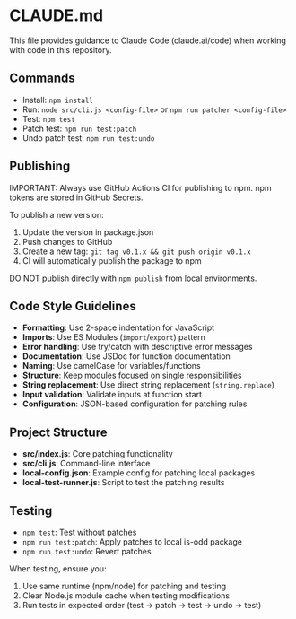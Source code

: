 # CLAUDE.md

This file provides guidance to Claude Code (claude.ai/code) when working with code in this repository.

## Commands
- Install: `npm install`
- Run: `node src/cli.js <config-file>` or `npm run patcher <config-file>`
- Test: `npm test`
- Patch test: `npm run test:patch`
- Undo patch test: `npm run test:undo`

## Publishing
IMPORTANT: Always use GitHub Actions CI for publishing to npm. npm tokens are stored in GitHub Secrets.

To publish a new version:
1. Update the version in package.json
2. Push changes to GitHub
3. Create a new tag: `git tag v0.1.x && git push origin v0.1.x`
4. CI will automatically publish the package to npm

DO NOT publish directly with `npm publish` from local environments.

## Code Style Guidelines
- **Formatting**: Use 2-space indentation for JavaScript
- **Imports**: Use ES Modules (`import`/`export`) pattern
- **Error handling**: Use try/catch with descriptive error messages
- **Documentation**: Use JSDoc for function documentation
- **Naming**: Use camelCase for variables/functions
- **Structure**: Keep modules focused on single responsibilities
- **String replacement**: Use direct string replacement (`string.replace`)
- **Input validation**: Validate inputs at function start
- **Configuration**: JSON-based configuration for patching rules

## Project Structure
- **src/index.js**: Core patching functionality
- **src/cli.js**: Command-line interface
- **local-config.json**: Example config for patching local packages
- **local-test-runner.js**: Script to test the patching results

## Testing
- `npm test`: Test without patches
- `npm run test:patch`: Apply patches to local is-odd package
- `npm run test:undo`: Revert patches

When testing, ensure you:
1. Use same runtime (npm/node) for patching and testing
2. Clear Node.js module cache when testing modifications 
3. Run tests in expected order (test → patch → test → undo → test)